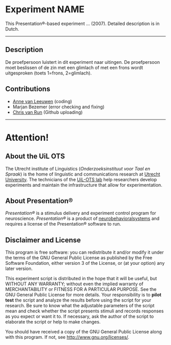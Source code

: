 # Experiment NAME
This Presentation®-based experiment ... (2007). Detailed description is in Dutch.

---
## Description
De proefpersoon luistert in dit experiment naar uitingen. De proefpersoon moet beslissen of de zin met een glimlach of met een frons wordt uitgesproken (toets 1=frons, 2=glimlach).

## Contributions
*   [Anne van Leeuwen](https://www.uu.nl/staff/ARvanLeeuwen) (coding)
*   Marjan Bezemer (error checking and fixing)
*   [Chris van Run](https://www.uu.nl/medewerkers/CPAvanRun) (Github uploading)


---
# Attention!

## About the UiL OTS
The Utrecht institute of Linguistics (_Onderzoeksinstituut voor Taal en Spraak_) is the home of linguistic and communications research at [Utrecht University](https://www.uu.nl/). The technicians of the [UiL-OTS lab](https://uilots-labs.wp.hum.uu.nl/) help researchers develop experiments and maintain the infrastructure that allow for experimentation.

## About Presentation®
_Presentation®_ is a stimulus delivery and experiment control program for neuroscience. _Presentation®_ is a product of [neurobehavioralsystems](https://www.neurobs.com/) and requires a license of the Presentation® software to run.

## Disclaimer and License
This program is free software: you can redistribute it and/or modify
it under the terms of the GNU General Public License as published by
the Free Software Foundation, either version 3 of the License, or
(at your option) any later version.

This experiment script is distributed in the hope that it will be useful,
but WITHOUT ANY WARRANTY; without even the implied warranty of
MERCHANTABILITY or FITNESS FOR A PARTICULAR PURPOSE.  See the
GNU General Public License for more details. Your responsibility is to **pilot test** the script and analyze the results before using the script for your research. Be sure to know what the adjustable parameters of the script mean and check whether the script presents stimuli and records responses as you expect or want it to. If necessary, ask the author of the script to elaborate the script or help to make changes.

You should have received a copy of the GNU General Public License
along with this program.  If not, see <http://www.gnu.org/licenses/>.
